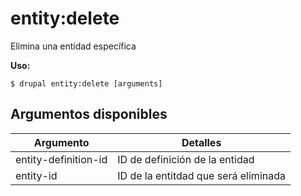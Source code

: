# entity:delete
Elimina una entidad específica

**Uso:**
```
$ drupal entity:delete [arguments]
```

## Argumentos disponibles
Argumento | Detalles
---------|-------------
entity-definition-id | ID de definición de la entidad
entity-id | ID de la entitdad que será eliminada
